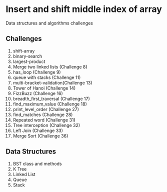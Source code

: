 # Insert and shift middle index of array
Data structures and algorithms challenges

## Challenges
1. shift-array
2. binary-search
3. largest-product
4. Merge two linked lists (Challenge 8)
5. has_loop (Challenge 9)
6. queue with stacks (Challenge 11)
7. multi-bracket-validation(Challenge 13)
8. Tower of Hanoi (Challenge 14)
9. FizzBuzz (Challenge 16)
10. breadth_first_traversal (Challenge 17)
11. find_maximum_value (Challenge 18)
12. print_level_order (Challenge 27)
13. find_matches (Challenge 28)
14. Repeated word (Challenge 31)
15. Tree interception (Challenge 32)
16. Left Join (Challenge 33)
17. Merge Sort (Challenge 36)

## Data Structures
1. BST class and methods
2. K Tree
3. Linked List
4. Queue
5. Stack


